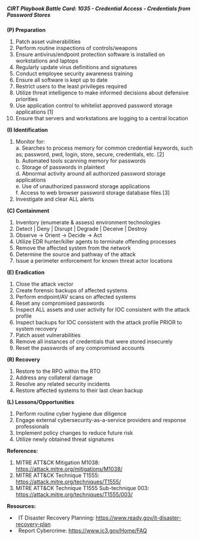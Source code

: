 ##### CIRT Playbook Battle Card: **1035 - Credential Access - Credentials from Password Stores**

**(P) Preparation**

1.  Patch asset vulnerabilities
2.  Perform routine inspections of controls/weapons
3.  Ensure antivirus/endpoint protection software is installed on workstations and laptops
4.  Regularly update virus definitions and signatures
5.  Conduct employee security awareness training
6.  Ensure all software is kept up to date
7.  Restrict users to the least privileges required
8.  Utilize threat intelligence to make informed decisions about defensive priorities
9.  Use application control to whitelist approved password storage applications \[1\]
10.  Ensure that servers and workstations are logging to a central location

**(I) Identification**

1.  Monitor for:  
    a. Searches to process memory for common credential keywords, such as; password, pwd, login, store, secure, credentials, etc. \[2\]  
    b. Automated tools scanning memory for passwords  
    c. Storage of passwords in plaintext  
    d. Abnormal activity around all authorized password storage applications  
    e. Use of unauthorized password storage applications  
    f. Access to web browser password storage database files \[3\]
2.  Investigate and clear ALL alerts

**(C) Containment**

1.  Inventory (enumerate & assess) environment technologies
2.  Detect | Deny | Disrupt | Degrade | Deceive | Destroy
3.  Observe -> Orient -> Decide -> Act
4.  Utilize EDR hunter/killer agents to terminate offending processes
5.  Remove the affected system from the network
6.  Determine the source and pathway of the attack
7.  Issue a perimeter enforcement for known threat actor locations

**(E) Eradication**

1.  Close the attack vector
2.  Create forensic backups of affected systems
3.  Perform endpoint/AV scans on affected systems
4.  Reset any compromised passwords
5.  Inspect ALL assets and user activity for IOC consistent with the attack profile
6.  Inspect backups for IOC consistent with the attack profile PRIOR to system recovery
7.  Patch asset vulnerabilities
8.  Remove all instances of credentials that were stored insecurely
9.  Reset the passwords of any compromised accounts

**(R) Recovery**

1.  Restore to the RPO within the RTO
2.  Address any collateral damage
3.  Resolve any related security incidents
4.  Restore affected systems to their last clean backup

**(L) Lessons/Opportunities**

1.  Perform routine cyber hygiene due diligence
2.  Engage external cybersecurity-as-a-service providers and response professionals
3.  Implement policy changes to reduce future risk
4.  Utilize newly obtained threat signatures

**References:**

1.  MITRE ATT&CK Mitigation M1038: https://attack.mitre.org/mitigations/M1038/
2.  MITRE ATT&CK Technique T1555: https://attack.mitre.org/techniques/T1555/
3.  MITRE ATT&CK Technique T1555 Sub-technique 003: https://attack.mitre.org/techniques/T1555/003/

**Resources:**


*    IT Disaster Recovery Planning: https://www.ready.gov/it-disaster-recovery-plan
*    Report Cybercrime: https://www.ic3.gov/Home/FAQ


  

